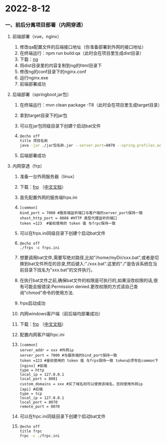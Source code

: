 # 2022-8-12

### 一、前后分离项目部署（内网穿透）

1. 前端部署（vue，nginx）

   1. 修改qa配置文件的后端接口地址（你准备部署到外网的接口地址）
   2. 在终端运行：npm run build:qa（此时会在项目里生成dist目录）
   3. 下载：[ng](http://nginx.org/en/download.html)
   4. 将dist目录里的内容复制到ng的html目录下
   5. 修改ng的conf目录下的nginx.conf
   6. 运行nginx.exe
   7. 前端部署成功

2. 后端部署（springboot,jar包）

   1. 在终端运行：mvn clean package -T8（此时会在项目里生成target目录）

   2. 拿到target目录下的jar包

   3. 可以在jar包同级目录下创建个启动bat文件

   4. ```bash
      @echo off
      title 项目名称
      java -jar ./jar包名称.jar --server.port=8070 --spring.profiles.active=dev
      ```

   5. 后端部署成功

3. 内网穿透（frp）

   1. 准备一台外网服务器（linux）

   2. 下载：[frp](https://github.com/fatedier/frp/releases/download/v0.44.0/frp_0.44.0_linux_amd64.tar.gz) （[中文文档](https://gofrp.org/docs/)）

   3. 首先配置外网的服务端frps.ini

   4. ```
      [common]
      bind_port = 7000 #服务端监听端口与客户端的server_port保持一致
      vhost_http_port = 8080 #HTTP 类型代理监听的端口
      token =123  #鉴权使用的 token 值 与frpc保持一致
      ```

   5. 可以在frps.ini同级目录下创建个启动bat文件

   6. ```
      @echo off
      ./frps -c frps.ini
      ```

   7. 想要调用bat文件,需要写绝对路径,比如"/home/myDir/xxx.bat",或者是切换到bat文件所在的目录,然后键入:"./xxx.bat".这里的"./"是告诉系统在当前目录下找名为"xxx.bat"的文件执行。

   8. 在执行bat文件之前,确保bat文件的权限是可执行的,如果没改权限的话,很有可能会报错误:Permission denied.更改权限的方式请自己查询"chmod"命令的使用方法.

   9. frps启动成功

   10. 内网windows客户端（前后端均部署成功）

   11. 下载：[frp](https://github.com/fatedier/frp/tags) （[中文文档](https://gofrp.org/docs/)）

   12. 配置内网客户端frpc.ini

   13. ```
       [common]
       server_addr = xxx #外网ip
       server_port = 7000 #与服务端的bind_port保持一致
       token =123 #鉴权使用的 token 值 与frps保持一致 token必须写在common下
       [nginx] #前端
       type = http
       local_ip = 127.0.0.1
       local_port = 8081
       custom_domains = xxx #买了域名则可以使用该域名，否则使用外网ip
       [api] #后端
       type = tcp
       local_ip = 127.0.0.1
       local_port = 8070
       remote_port = 8070
       ```

   14. 可以在frpc.ini同级目录下创建个启动bat文件

   15. ```bash
       @echo off
       title frpc
       frpc -c ./frpc.ini
       ```

       